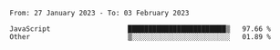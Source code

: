 <!--START_SECTION:waka-->

```text
From: 27 January 2023 - To: 03 February 2023

JavaScript                   ████████████████████████▒   97.66 %
Other                        ▒░░░░░░░░░░░░░░░░░░░░░░░░   01.89 %
```

<!--END_SECTION:waka-->

